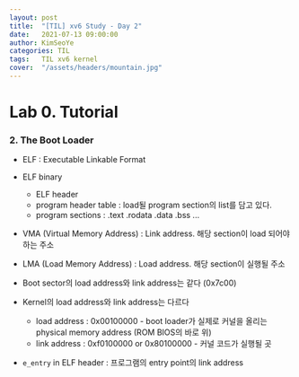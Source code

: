 ```yaml
---
layout: post
title:  "[TIL] xv6 Study - Day 2"
date:   2021-07-13 09:00:00
author: KimSeoYe
categories: TIL
tags:   TIL xv6 kernel
cover:  "/assets/headers/mountain.jpg"
---
```

# Lab 0. Tutorial

### 2. The Boot Loader

- ELF : Executable Linkable Format
- ELF binary
  - ELF header
  - program header table : load될 program section의 list를 담고 있다.
  - program sections : .text .rodata .data .bss ...

- VMA (Virtual Memory Address) : Link address. 해당 section이 load 되어야 하는 주소
- LMA (Load Memory Address) : Load address. 해당 section이 실행될 주소

- Boot sector의 load address와 link address는 같다 (0x7c00)
- Kernel의 load address와 link address는 다르다
  - load address : 0x00100000 - boot loader가 실제로 커널을 올리는 physical memory address (ROM BIOS의 바로 위)
  - link address : 0xf0100000 or 0x80100000 - 커널 코드가 실행될 곳

- `e_entry` in ELF header : 프로그램의 entry point의 link address
